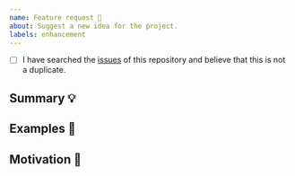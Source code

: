 ```yaml
---
name: Feature request 💄
about: Suggest a new idea for the project.
labels: enhancement
---
```


- [ ] I have searched the [issues](https://github.com/HeligPfleigh/react-native-thermal-receipt-printer/issues) of this repository and believe that this is not a duplicate.

<!-- Provide a general summary of the feature in the Title above -->

## Summary 💡

<!-- Describe how it should work. -->

## Examples 🌈

<!--
  Provide a link to the Material design specification, other implementations,
  or screenshots of the expected behavior.
-->

## Motivation 🔦

<!--
  What are you trying to accomplish? How has the lack of this feature affected you?
  Providing context helps us come up with a solution that is most useful in the real world.
-->
